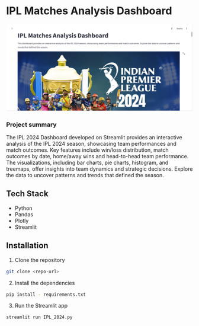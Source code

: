 # IPL Matches Analysis Dashboard
<img src="image.png">

### Project summary
The IPL 2024 Dashboard developed on Streamlit provides an interactive analysis of the IPL 2024 season, showcasing team performances and  match outcomes. Key features include win/loss distribution, match outcomes by date, home/away wins and head-to-head team performance. The visualizations, including bar charts, pie charts, histogram, and treemaps, offer insights into team dynamics and strategic decisions. Explore the data to uncover patterns and trends that defined the season.


## Tech Stack
- Python
- Pandas
- Plotly
- Streamlit

## Installation
1. Clone the repository
```bash
git clone <repo-url>
```

2. Install the dependencies
```bash
pip install - requirements.txt
```

3. Run the Streamlit app
```bash
streamlit run IPL_2024.py
```